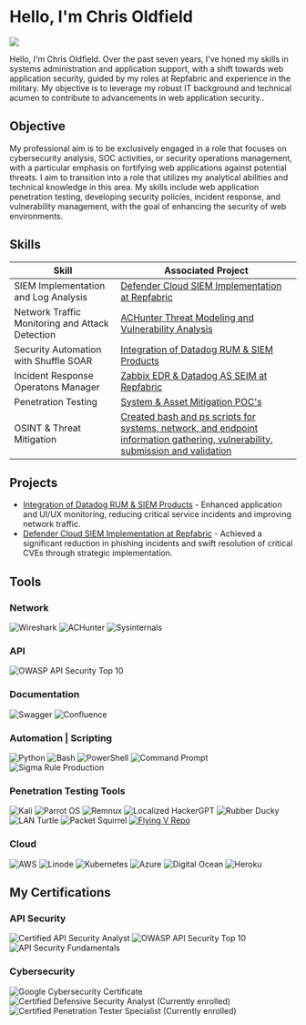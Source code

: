 # Hello, I'm Chris Oldfield
<a href="https://linkedin.com/in/chrisoldfield54"><img src="https://img.shields.io/badge/-LinkedIn-0072b1?&style=for-the-badge&logo=linkedin&logoColor=white" /></a>

Hello, I'm Chris Oldfield. Over the past seven years, I've honed my skills in systems administration and application support, with a shift towards web application security, guided by my roles at Repfabric and experience in the military. My objective is to leverage my robust IT background and technical acumen to contribute to advancements in web application security..

## Objective

My professional aim is to be exclusively engaged in a role that focuses on cybersecurity analysis, SOC activities, or security operations management, with a particular emphasis on fortifying web applications against potential threats. I aim to transition into a role that utilizes my analytical abilities and technical knowledge in this area. My skills include web application penetration testing, developing security policies, incident response, and vulnerability management, with the goal of enhancing the security of web environments.

## Skills

| Skill                                         | Associated Project         |
|-----------------------------------------------|----------------------------|
| SIEM Implementation and Log Analysis          | [Defender Cloud SIEM Implementation at Repfabric](https://github.com/chrisOldfield)|
| Network Traffic Monitoring and Attack Detection | [ACHunter Threat Modeling and Vulnerability Analysis](https:www.activecountermeasures.com/ac-hunter)|
| Security Automation with Shuffle SOAR         | [Integration of Datadog RUM & SIEM Products](https://github.com/chrisOldfield)|
| Incident Response Operatons Manager      | [Zabbix EDR & Datadog AS SEIM at Repfabric](https://github.com/chrisOldfield)|
| Penetration Testing                  | [System & Asset Mitigation POC's](https://github.com/chrisOldfield)|
| OSINT & Threat Mitigation | [Created bash and ps scripts for systems, network, and endpoint information gathering, vulnerability, submission and validation](https://github.com/chrisOldfield)|

## Projects
- [Integration of Datadog RUM & SIEM Products](https://github.com/chrisOldfield) - Enhanced application and UI/UX monitoring, reducing critical service incidents and improving network traffic.
- [Defender Cloud SIEM Implementation at Repfabric](https://github.com/chrisOldfield) - Achieved a significant reduction in phishing incidents and swift resolution of critical CVEs through strategic implementation.

## Tools

### Network
![Wireshark](https://img.shields.io/badge/-Wireshark-1679A7?style=flat-square&logo=wireshark&logoColor=white)
![ACHunter](https://img.shields.io/badge/-ACHunter-02569B?style=flat-square&logo=ac-hunter&logoColor=white)
![Sysinternals](https://img.shields.io/badge/-Sysinternals-4B275F?style=flat-square&logo=sysinternals&logoColor=white)

### API
![OWASP API Security Top 10](https://img.shields.io/badge/-OWASP_API_Security_Top_10-FF4500?style=flat-square&logo=owasp&logoColor=white)

### Documentation
![Swagger](https://img.shields.io/badge/-Swagger-85EA2D?style=flat-square&logo=swagger&logoColor=white)
![Confluence](https://img.shields.io/badge/-Confluence-172B4D?style=flat-square&logo=confluence&logoColor=white)

### Automation | Scripting
![Python](https://img.shields.io/badge/-Python-3776AB?style=flat-square&logo=python&logoColor=white)
![Bash](https://img.shields.io/badge/-Bash-4EAA25?style=flat-square&logo=gnu-bash&logoColor=white)
![PowerShell](https://img.shields.io/badge/-PowerShell-5391FE?style=flat-square&logo=powershell&logoColor=white)
![Command Prompt](https://img.shields.io/badge/-Command_Prompt-4D4D4D?style=flat-square&logo=windows-terminal&logoColor=white)
![Sigma Rule Production](https://img.shields.io/badge/-Sigma_Rule_Production-FFD700?style=flat-square)

### Penetration Testing Tools
![Kali](https://img.shields.io/badge/-Kali-557C94?style=flat-square&logo=kali-linux&logoColor=white)
![Parrot OS](https://img.shields.io/badge/-Parrot_OS-3DDC84?style=flat-square&logo=parrot&logoColor=white)
![Remnux](https://img.shields.io/badge/-Remnux-00BFFF?style=flat-square&logo=remnux&logoColor=white)
![Localized HackerGPT](https://img.shields.io/badge/-Localized_HackerGPT-7F00FF?style=flat-square&logo=openai&logoColor=white)
![Rubber Ducky](https://img.shields.io/badge/-Rubber_Ducky-FFD700?style=flat-square&logo=usb&logoColor=white)
![LAN Turtle](https://img.shields.io/badge/-LAN_Turtle-008080?style=flat-square&logo=lan-turtle&logoColor=white)
![Packet Squirrel](https://img.shields.io/badge/-Packet_Squirrel-FF6347?style=flat-square&logo=packet-squirrel&logoColor=white)
[![Flying V Repo](https://img.shields.io/badge/-Flying_V_Repo-blue?style=flat-square&logo=github)](https://github.com/chrisOldfield/flying-v)

### Cloud
![AWS](https://img.shields.io/badge/-AWS-FF9900?style=flat-square&logo=amazon-aws&logoColor=white)
![Linode](https://img.shields.io/badge/-Linode-00C639?style=flat-square&logo=linode&logoColor=white)
![Kubernetes](https://img.shields.io/badge/-Kubernetes-326CE5?style=flat-square&logo=kubernetes&logoColor=white)
![Azure](https://img.shields.io/badge/-Azure-0089D6?style=flat-square&logo=microsoft-azure&logoColor=white)
![Digital Ocean](https://img.shields.io/badge/-Digital_Ocean-0080FF?style=flat-square&logo=digitalocean&logoColor=white)
![Heroku](https://img.shields.io/badge/-Heroku-430098?style=flat-square&logo=heroku&logoColor=white)

## My Certifications

### API Security
![Certified API Security Analyst](https://img.shields.io/badge/-Certified_API_Security_Analyst-9e00a3?style=flat-square&logo=api&logoColor=white)
![OWASP API Security Top 10](https://img.shields.io/badge/-OWASP_API_Security_Top_10-FF4500?style=flat-square&logo=owasp&logoColor=white)
![API Security Fundamentals](https://img.shields.io/badge/-API_Security_Fundamentals-orange?style=flat-square&logo=api&logoColor=white)

### Cybersecurity
![Google Cybersecurity Certificate](https://img.shields.io/badge/-Google_Cybersecurity_Certificate-blue?style=flat-square&logo=google&logoColor=white)
![Certified Defensive Security Analyst (Currently enrolled)](https://img.shields.io/badge/-Certified_Defensive_Security_Analyst_(Enrolled)-lightgrey?style=flat-square&logo=cybersecurity&logoColor=white)
![Certified Penetration Tester Specialist (Currently enrolled)](https://img.shields.io/badge/-Certified_Penetration_Tester_Specialist_(Enrolled)-green?style=flat-square&logo=penetration-test&logoColor=white)


